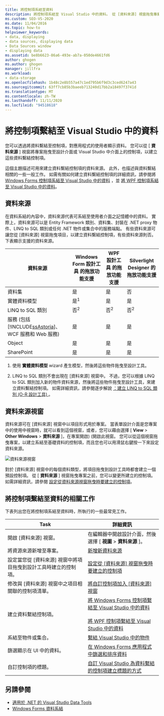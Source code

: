 ```yaml
---
title: 將控制項系結至資料
description: 將控制項系結至 Visual Studio 中的資料。 從 [資料來源] 視窗拖曳專案，以建立資料繫結控制項。
ms.custom: SEO-VS-2020
ms.date: 11/04/2016
ms.topic: how-to
helpviewer_keywords:
- data, displaying
- data sources, displaying data
- Data Sources window
- displaying data
ms.assetid: be8b6623-86a6-493e-ab7a-050de4661fd6
author: ghogen
ms.author: ghogen
manager: jillfra
ms.workload:
- data-storage
ms.openlocfilehash: 1b48c2e8b557a47c1ed795b6f9d3c3ced6247a43
ms.sourcegitcommit: 63ff7cb85b3baeeb713240d17bb2a18497f3741d
ms.translationtype: MT
ms.contentlocale: zh-TW
ms.lasthandoff: 11/11/2020
ms.locfileid: "94518618"
---
```

# <a name="bind-controls-to-data-in-visual-studio"></a>將控制項繫結至 Visual Studio 中的資料

您可以透過將資料繫結至控制項，對應用程式的使用者顯示資料。 您可以從 [ **資料來源** ] 視窗將專案拖曳至設計介面或 Visual Studio 中介面上的控制項，以建立這些資料繫結控制項。

這個主題描述可用來建立資料繫結控制項的資料來源。 此外，也描述與資料繫結相關的一些一般工作。 如需有關如何建立資料繫結控制項的詳細資訊，請參閱將 [Windows Forms 控制項系結至 Visual Studio 中的資料](../data-tools/bind-windows-forms-controls-to-data-in-visual-studio.md) ，並 [將 WPF 控制項系結至 Visual Studio 中的資料](../data-tools/bind-wpf-controls-to-data-in-visual-studio.md)。

## <a name="data-sources"></a>資料來源

在資料系結的內容中，資料來源代表可系結至使用者介面之記憶體中的資料。 實際上，資料來源可以是 Entity Framework 類別、資料集、封裝在 .NET proxy 物件、LINQ to SQL 類別或任何 .NET 物件或集合中的服務端點。 有些資料來源可讓您從 [資料來源] 視窗拖曳項目，以建立資料繫結控制項，有些資料來源則否。 下表顯示支援的資料來源。

| 資料來源 | **Windows Form 設計工具** 的拖放功能支援 | **WPF 設計工具** 的拖放功能支援 | **Silverlight Designer** 的拖放功能支援 |
| - | - | - | - |
| 資料集 | 是 | 是 | 否 |
| 實體資料模型 | 是<sup>1</sup> | 是 | 是 |
| LINQ to SQL 類別 | 否<sup>2</sup> | 否<sup>2</sup> | 否<sup>2</sup> |
| 服務 (包括 [!INCLUDE[ssAstoria](../data-tools/includes/ssastoria_md.md)]、WCF 服務和 Web 服務) | 是 | 是 | 是 |
| Object | 是 | 是 | 是 |
| SharePoint | 是 | 是 | 是 |

1. 使用 **實體資料模型** wizard 產生模型，然後將這些物件拖曳至設計工具。

2. LINQ to SQL 類別不會出現在 [資料來源] 視窗中。 不過，您可以根據 LINQ to SQL 類別加入新的物件資料來源，然後將這些物件拖曳至設計工具，來建立資料繫結控制項。 如需詳細資訊，請參閱逐步解說 [：建立 LINQ to SQL 類別 (O-R 設計工具) ](how-to-create-linq-to-sql-classes-mapped-to-tables-and-views-o-r-designer.md)。

## <a name="data-sources-window"></a>資料來源視窗

資料來源可在 [資料來源] 視窗中以項目形式用於專案。 當表單設計介面是您專案中的使用中視窗時，就可以看到這個視窗，或者，您可以藉由選擇 [ **View**  >  **Other Windows**  >  **資料來源** ]，在專案開啟)  (開啟此視窗。 您可以從這個視窗拖曳專案，以建立系結至基礎資料的控制項，而且您也可以用滑鼠右鍵按一下來設定資料來源。

![資料來源視窗](../data-tools/media/raddata-data-sources-window.png)

對於 [資料來源] 視窗中的每個資料類型，將項目拖曳到設計工具時都會建立一個預設控制項。 從 [ **資料來源** ] 視窗拖曳專案之前，您可以變更所建立的控制項。 如需詳細資訊，請參閱 [設定從資料來源視窗拖曳時要建立的控制項](../data-tools/set-the-control-to-be-created-when-dragging-from-the-data-sources-window.md)。

## <a name="tasks-involved-in-binding-controls-to-data"></a>將控制項繫結至資料的相關工作

下表列出您在將控制項系結至資料時，所執行的一些最常見工作。

|Task|詳細資訊|
|----------| - |
|開啟 [資料來源] 視窗。|在編輯器中開啟設計介面，然後選擇 [ **視圖**  >  **資料來源** ]。|
|將資源來源新增至專案。|[新增新資料來源](../data-tools/add-new-data-sources.md)|
|設定當您從 [資料來源] 視窗中將項目拖曳到設計工具時建立的控制項。|[設定從 [資料來源] 視窗拖曳時要建立的控制項](../data-tools/set-the-control-to-be-created-when-dragging-from-the-data-sources-window.md)|
|修改與 [資料來源] 視窗中之項目相關聯的控制項清單。|[將自訂控制項加入 [資料來源] 視窗](../data-tools/add-custom-controls-to-the-data-sources-window.md)|
|建立資料繫結控制項。|[將 Windows Forms 控制項繫結至 Visual Studio 中的資料](../data-tools/bind-windows-forms-controls-to-data-in-visual-studio.md)<br /><br /> [將 WPF 控制項繫結至 Visual Studio 中的資料](../data-tools/bind-wpf-controls-to-data-in-visual-studio.md)|
|系結至物件或集合。|[繫結 Visual Studio 中的物件](../data-tools/bind-objects-in-visual-studio.md)|
|篩選顯示在 UI 中的資料。|[在 Windows Forms 應用程式中篩選和排序資料](../data-tools/filter-and-sort-data-in-a-windows-forms-application.md)|
|自訂控制項的標題。|[自訂 Visual Studio 為資料繫結的控制項建立標題的方式](../data-tools/customize-how-visual-studio-creates-captions-for-data-bound-controls.md)|

## <a name="see-also"></a>另請參閱

- [適用於 .NET 的 Visual Studio Data Tools](../data-tools/visual-studio-data-tools-for-dotnet.md)
- [Windows Forms 資料系結](/dotnet/framework/winforms/windows-forms-data-binding)
